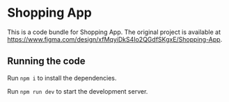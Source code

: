 
  # Shopping App

  This is a code bundle for Shopping App. The original project is available at https://www.figma.com/design/xfMqyiDkS4Io2QGdfSKgxE/Shopping-App.

  ## Running the code

  Run `npm i` to install the dependencies.

  Run `npm run dev` to start the development server.
  